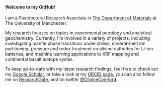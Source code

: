 #### Welcome to my GitHub!

I am a Postdoctoral Research Associate in [The Department of Materials](https://www.materials.manchester.ac.uk/) at The University of Manchester. 

My research focuses on topics in experimental petrology and analytical geochemistry. Currently, I'm involved in a variety of projects, including investigating mantle phase transitions under stress, mineral-melt ion partitioning, pressure and redox treatment on olivine cathodes for Li-ion batteries, and machine learning applications to XRF mapping and continental basalt isotope systes.

To keep up-to-date with my latest research findings, feel free to check out my [Google Scholar](https://scholar.google.com/citations?user=6cWCOHkAAAAJ&hl=en), or take a look at my [ORCID page](https://orcid.org/0000-0001-7869-1479), you can also follow me on [ResearchGate](https://www.researchgate.net/profile/Joshua-Shea), and on twitter [@OlivineOverlord](https://twitter.com/OlivineOverlord).
